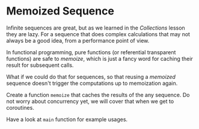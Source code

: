 # Memoized Sequence

Infinite sequences are great, but as we learned in the _Collections_ lesson
they are lazy. For a sequence that does complex calculations that may not always be
a good idea, from a performance point of view.

In functional programming, pure functions (or referential transparent functions)
are safe to _memoize_, which is just a fancy word for caching their result for
subsequent calls.

What if we could do that for sequences, so that reusing a _memoized_ sequence doesn't 
trigger the computations up to memoization again.

Create a function `memoize` that caches the results of the any sequence. Do not worry about
concurrency yet, we will cover that when we get to coroutines.

Have a look at `main` function for example usages.
